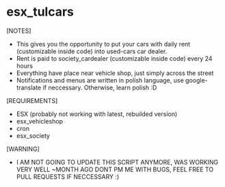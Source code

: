 # esx_tulcars

[NOTES]

* This gives you the opportunity to put your cars with daily rent (customizable inside code) into used-cars car dealer.
* Rent is paid to society_cardealer (customizable inside code) every 24 hours
* Everything have place near vehicle shop, just simply across the street
* Notifications and menus are written in polish language, use google-translate if neccessary. Otherwise, learn polish :D 

[REQUIREMENTS]
  
* ESX (probably not working with latest, rebuilded version)
* esx_vehicleshop
* cron
* esx_society

[WARNING] 

* I AM NOT GOING TO UPDATE THIS SCRIPT ANYMORE, WAS WORKING VERY WELL ~MONTH AGO
DONT PM ME WITH BUGS, FEEL FREE TO PULL REQUESTS IF NECCESSARY :)